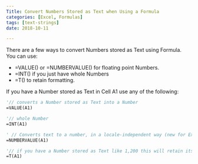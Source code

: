 ```yaml
---
Title: Convert Numbers Stored as Text when Using a Formula
categories: [Excel, Formulas]
tags: [text-strings]
date: 2018-10-11

---
```


There are a few ways to convert Numbers stored as Text using Formula. You can use:
- =VALUE() or =NUMBERVALUE() for floating point Numbers.
- =INT() if you just have whole Numbers
- =T() to retain formatting.

If you have a Number stored as Text in Cell A1 use any of the following:

```vb
'// converts a Number stored as Text into a Number
=VALUE(A1)

'// whole Number
=INT(A1)

' // Converts text to a number, in a locale-independent way (new for Excel 2013)
=NUMBERVALUE(A1)

'// if you have a Number stored as Text like 1,200 this will retain its comma formatting
=T(A1)
```
